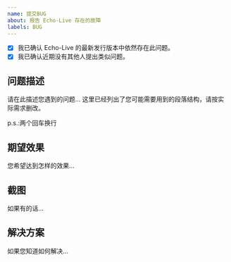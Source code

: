 ```yaml
---
name: 提交BUG
about: 报告 Echo-Live 存在的故障
labels: BUG
---
```

- [x] 我已确认 Echo-Live 的最新发行版本中依然存在此问题。
- [x] 我已确认近期没有其他人提出类似问题。

## 问题描述
请在此描述您遇到的问题...
这里已经列出了您可能需要用到的段落结构，请按实际需求删改。

p.s.:两个回车换行

## 期望效果
您希望达到怎样的效果...

## 截图
如果有的话...

## 解决方案
如果您知道如何解决...
